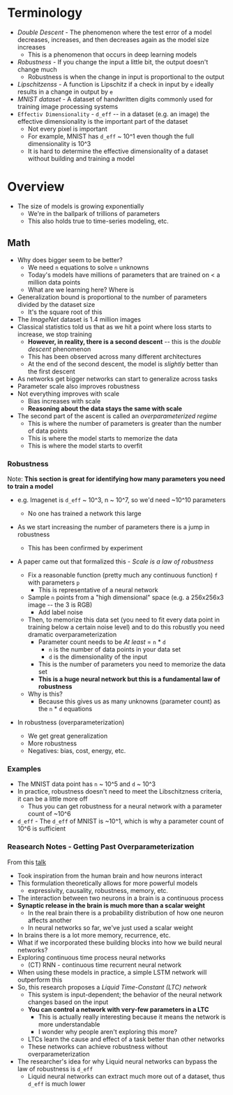 # Terminology

- *Double Descent* - The phenomenon where the test error of a model decreases, increases, and then decreases again as the model size increases
  - This is a phenomenon that occurs in deep learning models
- *Robustness* - If you change the input a little bit, the output doesn't change much
  - Robustness is when the change in input is proportional to the output
- *Lipschitzenss* - A function is Lipschitz if a check in input by `e` ideally results in a change in output by `e`
- *MNIST dataset* - A dataset of handwritten digits commonly used for training image processing systems
- `Effectiv Dimensionality` - `d_eff` -- in a dataset (e.g. an image) the effective dimensionality is the important part of the dataset
  - Not every pixel is important
  - For example, MNIST has `d_eff` ~ 10^1 even though the full dimensionality is 10^3
  - It is hard to determine the effective dimensionality of a dataset without building and training a model

# Overview

- The size of models is growing exponentially
  - We're in the ballpark of trillions of parameters
  - This also holds true to time-series modeling, etc.

## Math

- Why does bigger seem to be better?
  - We need `n` equations to solve `n` unknowns 
  - Today's models have millions of parameters that are trained on < a million data points
  - What are we learning here? Where is 
- Generalization bound is proportional to the number of parameters divided by the dataset size
  - It's the square root of this
- The *ImageNet* dataset is 1.4 million images 
- Classical statistics told us that as we hit a point where loss starts to increase, we stop training
  - **However, in reality, there is a second descent** -- this is the *double descent* phenomenon
  - This has been observed across many different architectures 
  - At the end of the second descent, the model is *slightly* better than the first descent
- As networks get bigger networks can start to generalize across tasks
- Parameter scale also improves robustness
- Not everything improves with scale
  - Bias increases with scale
  - **Reasoning about the data stays the same with scale**
- The second part of the ascent is called an *overparameterized regime*
  - This is where the number of parameters is greater than the number of data points
  - This is where the model starts to memorize the data
  - This is where the model starts to overfit

### Robustness 

Note: **This section is great for identifying how many parameters you need to train a model**
- e.g. Imagenet is `d_eff` ~ 10^3, n ~ 10^7, so we'd need ~10^10 parameters
  - No one has trained a network this large 

- As we start increasing the number of parameters there is a jump in robustness
  - This has been confirmed by experiment
- A paper came out that formalized this - *Scale is a law of robustness*
    - Fix a reasonable function (pretty much any continuous function) `f` with parameters `p` 
      - This is representative of a neural network
    - Sample `n` points from a "high dimensional" space (e.g. a 256x256x3 image -- the 3 is RGB)
        - Add label noise
    - Then, to memorize this data set (you need to fit every data point in training below a certain noise level)
    and to do this robustly you need dramatic overparameterization
      - Parameter count needs to be *At least* = `n` * `d`
        - `n` is the number of data points in your data set
        - `d` is the dimensionality of the input
      - This is the number of parameters you need to memorize the data set
      - **This is a huge neural network but this is a fundamental law of robustness**
  - Why is this?
    - Because this gives us as many unknowns (parameter count) as the `n` * `d` equations
- In robustness (overparameterization)
  - We get great generalization
  - More robustness
  - Negatives: bias, cost, energy, etc.

### Examples

- The MNIST data point has `n` ~ 10^5 and `d` ~ 10^3
- In practice, robustness doesn't need to meet the Libschitzness criteria, it can be a little more off
  - Thus you can get robustness for a neural network with a parameter count of ~10^6
- `d_eff` - The `d_eff` of MNIST is ~10^1, which is why a parameter count of 10^6 is sufficient

### Reasearch Notes - Getting Past Overparameterization 

From this [talk](https://www.youtube.com/watch?v=p1NpGC8K-vs&list=PLtBw6njQRU-rwp5__7C0oIVt26ZgjG9NI&index=9)

- Took inspiration from the human brain and how neurons interact
- This formulation theoretically allows for more powerful models
  - expressivity, causality, robustness, memory, etc.
- The interaction between two neurons in a brain is a continuous process
- **Synaptic release in the brain is much more than a scalar weight**
  - In the real brain there is a probability distribution of how one neuron affects another
  - In neural networks so far, we've just used a scalar weight
- In brains there is a lot more memory, recurrence, etc.
- What if we incorporated these building blocks into how we build neural networks?
- Exploring continuous time process neural networks
  - (CT) RNN - continuous time recurrent neural network
- When using these models in practice, a simple LSTM network will outperform this
- So, this research proposes a *Liquid Time-Constant (LTC) network*
  - This system is input-dependent; the behavior of the neural network changes based on the input
  - **You can control a network with very-few parameters in a LTC**
    - This is actually really interesting because it means the network is more understandable
    - I wonder why people aren't exploring this more?
  - LTCs learn the cause and effect of a task better than other networks
  - These networks can achieve robustness without overparameterization
- The researcher's idea for why Liquid neural networks can bypass the law of robustness is `d_eff`
  - Liquid neural networks can extract much more out of a dataset, thus `d_eff` is much lower